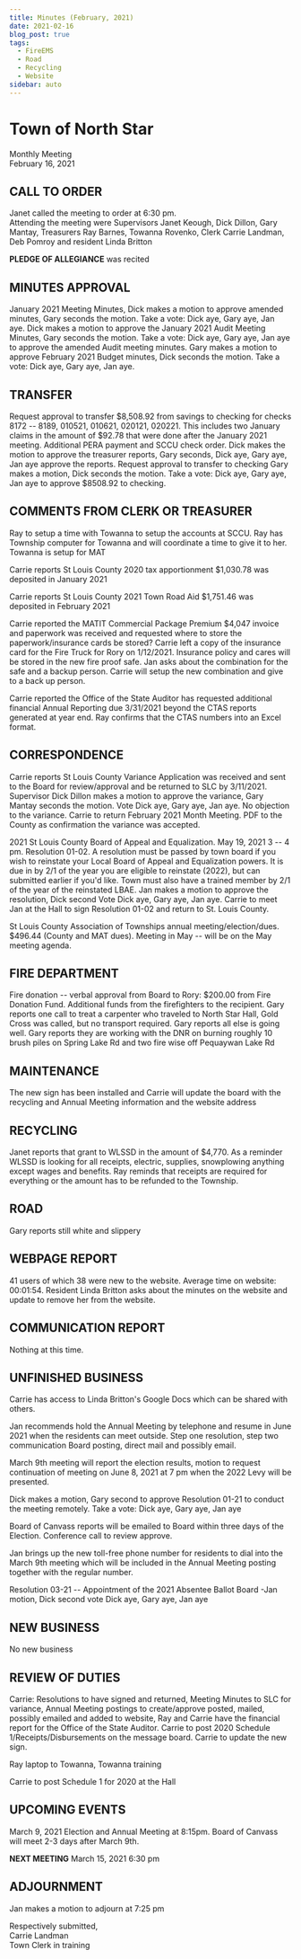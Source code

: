 ```yaml
---
title: Minutes (February, 2021)
date: 2021-02-16
blog_post: true
tags: 
  - FireEMS
  - Road
  - Recycling
  - Website
sidebar: auto
---
```


# Town of North Star
Monthly Meeting  
February 16, 2021


## CALL TO ORDER
Janet called the meeting to order at 6:30 pm.  
Attending the meeting were Supervisors Janet Keough, Dick Dillon, Gary
Mantay, Treasurers Ray Barnes, Towanna Rovenko, Clerk Carrie Landman,
Deb Pomroy and resident Linda Britton

**PLEDGE OF ALLEGIANCE** was recited

## MINUTES APPROVAL 
January 2021 Meeting Minutes, Dick makes a
motion to approve amended minutes, Gary seconds the motion. Take a vote:
Dick aye, Gary aye, Jan aye. Dick makes a motion to approve the January
2021 Audit Meeting Minutes, Gary seconds the motion. Take a vote: Dick
aye, Gary aye, Jan aye to approve the amended Audit meeting minutes.
Gary makes a motion to approve February 2021 Budget minutes, Dick
seconds the motion. Take a vote: Dick aye, Gary aye, Jan aye.

## TRANSFER
Request approval to transfer $8,508.92 from savings to
checking for checks 8172 -- 8189, 010521, 010621, 020121, 020221. This
includes two January claims in the amount of $92.78 that were done
after the January 2021 meeting. Additional PERA payment and SCCU check
order. Dick makes the motion to approve the treasurer reports, Gary
seconds, Dick aye, Gary aye, Jan aye approve the reports. Request
approval to transfer to checking Gary makes a motion, Dick seconds the
motion. Take a vote: Dick aye, Gary aye, Jan aye to approve \$8508.92 to
checking.

## COMMENTS FROM CLERK OR TREASURER
Ray to setup a time with Towanna to setup the accounts at SCCU. Ray has
Township computer for Towanna and will coordinate a time to give it to
her. Towanna is setup for MAT

Carrie reports St Louis County 2020 tax apportionment $1,030.78 was
deposited in January 2021

Carrie reports St Louis County 2021 Town Road Aid $1,751.46 was
deposited in February 2021

Carrie reported the MATIT Commercial Package Premium $4,047 invoice and
paperwork was received and requested where to store the
paperwork/insurance cards be stored? Carrie left a copy of the insurance
card for the Fire Truck for Rory on 1/12/2021. Insurance policy and
cares will be stored in the new fire proof safe. Jan asks about the
combination for the safe and a backup person. Carrie will setup the new
combination and give to a back up person.

Carrie reported the Office of the State Auditor has requested additional
financial Annual Reporting due 3/31/2021 beyond the CTAS reports
generated at year end. Ray confirms that the CTAS numbers into an Excel
format.

## CORRESPONDENCE
Carrie reports St Louis County Variance Application was received and
sent to the Board for review/approval and be returned to SLC by
3/11/2021. Supervisor Dick Dillon makes a motion to approve the
variance, Gary Mantay seconds the motion. Vote Dick aye, Gary aye, Jan
aye. No objection to the variance. Carrie to return February 2021 Month
Meeting. PDF to the County as confirmation the variance was accepted.

2021 St Louis County Board of Appeal and Equalization. May 19, 2021 3 --
4 pm. Resolution 01-02. A resolution must be passed by town board if you
wish to reinstate your Local Board of Appeal and Equalization powers. It
is due in by 2/1 of the year you are eligible to reinstate (2022), but
can submitted earlier if you'd like. Town must also have a trained
member by 2/1 of the year of the reinstated LBAE. Jan makes a motion to
approve the resolution, Dick second Vote Dick aye, Gary aye, Jan aye.
Carrie to meet Jan at the Hall to sign Resolution 01-02 and return to
St. Louis County.

St Louis County Association of Townships annual meeting/election/dues.
$496.44 (County and MAT dues). Meeting in May -- will be on the May
meeting agenda.

## FIRE DEPARTMENT
Fire donation -- verbal approval from Board to Rory:
$200.00 from Fire Donation Fund. Additional funds from the firefighters
to the recipient. Gary reports one call to treat a carpenter who
traveled to North Star Hall, Gold Cross was called, but no transport
required. Gary reports all else is going well. Gary reports they are
working with the DNR on burning roughly 10 brush piles on Spring Lake Rd
and two fire wise off Pequaywan Lake Rd

## MAINTENANCE
The new sign has been installed and Carrie will
update the board with the recycling and Annual Meeting information and
the website address

## RECYCLING 
Janet reports that grant to WLSSD in the amount of
$4,770. As a reminder WLSSD is looking for all receipts, electric,
supplies, snowplowing anything except wages and benefits. Ray reminds
that receipts are required for everything or the amount has to be
refunded to the Township.

## ROAD
Gary reports still white and slippery

## WEBPAGE REPORT
41 users of which 38 were new to the website.
Average time on website: 00:01:54. Resident Linda Britton asks about the
minutes on the website and update to remove her from the website.

## COMMUNICATION REPORT
Nothing at this time.

## UNFINISHED BUSINESS
Carrie has access to Linda Britton's Google
Docs which can be shared with others.

Jan recommends hold the Annual Meeting by telephone and resume in June
2021 when the residents can meet outside. Step one resolution, step two
communication Board posting, direct mail and possibly email.

March 9th meeting will report the election results, motion to request
continuation of meeting on June 8, 2021 at 7 pm when the 2022 Levy will
be presented.

Dick makes a motion, Gary second to approve Resolution 01-21 to conduct
the meeting remotely. Take a vote: Dick aye, Gary aye, Jan aye

Board of Canvass reports will be emailed to Board within three days of
the Election. Conference call to review approve.

Jan brings up the new toll-free phone number for residents to dial into
the March 9th meeting which will be included in the Annual Meeting
posting together with the regular number.

Resolution 03-21 -- Appointment of the 2021 Absentee Ballot Board -Jan
motion, Dick second vote Dick aye, Gary aye, Jan aye

## NEW BUSINESS
No new business

## REVIEW OF DUTIES
Carrie: Resolutions to have signed and returned,
Meeting Minutes to SLC for variance, Annual Meeting postings to
create/approve posted, mailed, possibly emailed and added to website,
Ray and Carrie have the financial report for the Office of the State
Auditor. Carrie to post 2020 Schedule 1/Receipts/Disbursements on the
message board. Carrie to update the new sign.

Ray laptop to Towanna, Towanna training

Carrie to post Schedule 1 for 2020 at the Hall

## UPCOMING EVENTS
March 9, 2021 Election and Annual Meeting at
8:15pm. Board of Canvass will meet 2-3 days after March 9th.

**NEXT MEETING** March 15, 2021 6:30 pm

## ADJOURNMENT 
Jan makes a motion to adjourn at 7:25 pm

Respectively submitted,  
Carrie Landman  
Town Clerk in training
